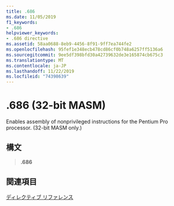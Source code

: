 ```yaml
---
title: .686
ms.date: 11/05/2019
f1_keywords:
- .686
helpviewer_keywords:
- .686 directive
ms.assetid: 58aa0688-8eb9-4456-8f91-9ff7ea744fe2
ms.openlocfilehash: 95fef1e348ecb478cd86cf0b748a6257ff5136a6
ms.sourcegitcommit: 9ee5df398bfd30a42739632de3e165874cb675c3
ms.translationtype: MT
ms.contentlocale: ja-JP
ms.lasthandoff: 11/22/2019
ms.locfileid: "74398639"
---
```

# <a name="686-32-bit-masm"></a>.686 (32-bit MASM)

Enables assembly of nonprivileged instructions for the Pentium Pro processor. (32-bit MASM only.)

## <a name="syntax"></a>構文

> **.686**

## <a name="see-also"></a>関連項目

[ディレクティブ リファレンス](../../assembler/masm/directives-reference.md)
